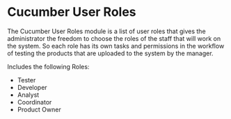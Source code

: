 # Cucumber User Roles

The Cucumber User Roles module is a list of user roles that gives the administrator the freedom to choose the roles of the staff that will work on the system. So each role has its own tasks and permissions in the workflow of testing the products that are uploaded to the system by the manager.

Includes the following Roles:

- Tester
- Developer
- Analyst
- Coordinator
- Product Owner